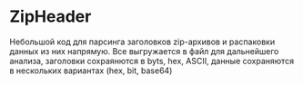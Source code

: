 # ZipHeader
Небольшой код для парсинга заголовков zip-архивов и распаковки данных из них напрямую. Все выгружается в файл для дальнейшего анализа, заголовки сохраянются в byts, hex, ASCII, данные сохраняются в нескольких вариантах (hex, bit, base64)
